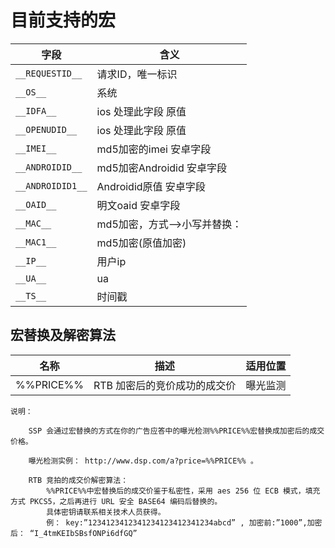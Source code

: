 # 目前支持的宏

|            字段           |                                         含义                                         |
| ------------------------- | ------------------------------------------------------------------------------------ |
| `__REQUESTID__ `            | 请求ID，唯一标识                                                                               |
| `__OS__ `                   | 系统 |
| `__IDFA__`                  | ios 处理此字段   原值                                                                 |
| `__OPENUDID__ `             | ios 处理此字段   原值                                                                               |
| `__IMEI__ `                 | md5加密的imei    安卓字段                                                                               |
| `__ANDROIDID__`             | md5加密Androidid 安卓字段                                                           |
| `__ANDROIDID1__`            | Androidid原值    安卓字段                                                         |
| `__OAID__`                  | 明文oaid         安卓字段                                                                       |
| `__MAC__`                   | md5加密，方式-->小写并替换：                                                                          |
| `__MAC1__`                  | md5加密(原值加密)                                                                       |
| `__IP__`                    | 用户ip                                                                            |
| `__UA__`                    | ua                                                              |
| `__TS__`                    | 时间戳                                                                               |


##  宏替换及解密算法 

|           名称            |  描述 |      适用位置     |
| --------------------------- | ----- | ------------- |
| %%PRICE%% | RTB 加密后的竞价成功的成交价 | 曝光监测  |

```
说明： 
 
    SSP 会通过宏替换的方式在你的广告应答中的曝光检测%%PRICE%%宏替换成加密后的成交价格。 

    曝光检测实例： http://www.dsp.com/a?price=%%PRICE%% 。 
 
    RTB 竞拍的成交价解密算法： 
        %%PRICE%%中宏替换后的成交价鉴于私密性，采用 aes 256 位 ECB 模式，填充方式 PKCS5，之后再进行 URL 安全 BASE64 编码后替换的。
        具体密钥请联系相关技术人员获得。
        例： key:”1234123412341234123412341234abcd” , 加密前:”1000”,加密后： “I_4tmKEIbSBsfONPi6dfGQ” 
```
